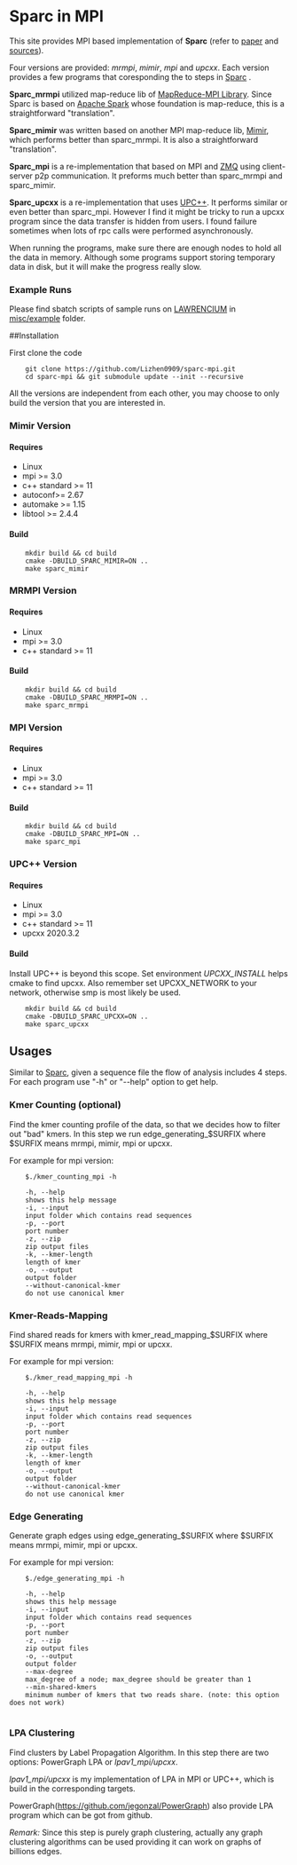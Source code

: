 # Sparc in MPI

This site provides MPI based implementation of **Sparc** (refer to [paper](https://academic.oup.com/bioinformatics/article/35/5/760/5078476) and [sources](https://bitbucket.org/LizhenShi/sparc/src/master/)).

Four versions are provided: *mrmpi*, *mimir*, *mpi* and *upcxx*. Each version provides a few programs that coresponding the to steps in [Sparc](https://bitbucket.org/LizhenShi/sparc/src/master/README.md) .

**Sparc_mrmpi** utilized map-reduce lib of [MapReduce-MPI Library](https://mapreduce.sandia.gov/). Since Sparc is based on [Apache Spark](https://spark.apache.org/) whose foundation is map-reduce, this is a straightforward "translation".

**Sparc_mimir** was written based on another MPI map-reduce lib, [Mimir](https://github.com/TauferLab/Mimir), which performs better than sparc_mrmpi. It is also a straightforward "translation".

**Sparc_mpi** is a re-implementation that based on MPI and [ZMQ](https://zeromq.org/) using client-server p2p communication. It preforms much better than sparc_mrmpi and sparc_mimir.

**Sparc_upcxx** is a re-implementation that uses [UPC++](https://bitbucket.org/berkeleylab/upcxx/wiki/Home). It performs similar or even better than sparc_mpi. However I find it might be tricky to run a upcxx program since the data transfer is hidden from users. I found failure sometimes when lots of rpc calls were performed asynchronously. 

When running the programs, make sure there are enough nodes to hold all the data in memory. Although some programs support storing temporary data in disk, but it will make the progress really slow.

### Example Runs

Please find sbatch scripts of sample runs on [LAWRENCIUM](https://sites.google.com/a/lbl.gov/high-performance-computing-services-group/lbnl-supercluster/lawrencium) in [misc/example](misc/example) folder.



##Installation



First clone the code

```
    git clone https://github.com/Lizhen0909/sparc-mpi.git
    cd sparc-mpi && git submodule update --init --recursive
```

All the versions are independent from each other, you may choose to only build the version that you are interested in.


### Mimir Version

#### Requires
* Linux 
* mpi >= 3.0
* c++ standard >= 11 
* autoconf>= 2.67
* automake >= 1.15
* libtool >= 2.4.4


#### Build
```
    mkdir build && cd build
    cmake -DBUILD_SPARC_MIMIR=ON ..
    make sparc_mimir
```

### MRMPI Version

#### Requires
* Linux 
* mpi >= 3.0
* c++ standard >= 11 


#### Build
```
    mkdir build && cd build
    cmake -DBUILD_SPARC_MRMPI=ON ..
    make sparc_mrmpi

```


### MPI Version

#### Requires
* Linux 
* mpi >= 3.0
* c++ standard >= 11 


#### Build
```
    mkdir build && cd build
    cmake -DBUILD_SPARC_MPI=ON ..
    make sparc_mpi
```
### UPC++ Version

#### Requires
* Linux 
* mpi >= 3.0
* c++ standard >= 11 
* upcxx 2020.3.2


#### Build

Install UPC++ is beyond this scope. 
Set environment *UPCXX_INSTALL* helps cmake to find upcxx.
Also remember set UPCXX_NETWORK to your network, otherwise smp is most likely be used. 
```
    mkdir build && cd build
    cmake -DBUILD_SPARC_UPCXX=ON ..
    make sparc_upcxx
```


## Usages

Similar to [Sparc](https://bitbucket.org/LizhenShi/sparc/src/master/README.md),  given a sequence file the flow of analysis includes 4 steps. For each program use "-h" or "--help" option to get help.

### Kmer Counting (optional)

Find the kmer counting profile of the data, so that we decides how to filter out "bad" kmers. In this step we run edge_generating_$SURFIX where $SURFIX means mrmpi, mimir, mpi or upcxx. 

For example for mpi version:
```
    $./kmer_counting_mpi -h
    
    -h, --help
    shows this help message
    -i, --input
    input folder which contains read sequences
    -p, --port
    port number
    -z, --zip
    zip output files
    -k, --kmer-length
    length of kmer
    -o, --output
    output folder
    --without-canonical-kmer
    do not use canonical kmer

```


### Kmer-Reads-Mapping

Find shared reads for kmers with kmer_read_mapping_$SURFIX where $SURFIX means mrmpi, mimir, mpi or upcxx. 

For example for mpi version:
```
    $./kmer_read_mapping_mpi -h
    
    -h, --help
    shows this help message
    -i, --input
    input folder which contains read sequences
    -p, --port
    port number
    -z, --zip
    zip output files
    -k, --kmer-length
    length of kmer
    -o, --output
    output folder
    --without-canonical-kmer
    do not use canonical kmer

```

### Edge Generating

Generate graph edges using edge_generating_$SURFIX where $SURFIX means mrmpi, mimir, mpi or upcxx. 

For example for mpi version:
```
    $./edge_generating_mpi -h
    
    -h, --help
    shows this help message
    -i, --input
    input folder which contains read sequences
    -p, --port
    port number
    -z, --zip
    zip output files
    -o, --output
    output folder
    --max-degree
    max_degree of a node; max_degree should be greater than 1
    --min-shared-kmers
    minimum number of kmers that two reads share. (note: this option does not work)
    
```

### LPA Clustering

Find clusters by Label Propagation Algorithm. 
In this step there are two options: PowerGraph LPA or *lpav1_mpi/upcxx*. 

*lpav1_mpi/upcxx* is my implementation of LPA in MPI or UPC++, which is build in the corresponding targets.

PowerGraph(https://github.com/jegonzal/PowerGraph) also provide LPA program which can be got from github.

*Remark:* Since this step is purely graph clustering, actually any graph clustering algorithms can be used providing it can work on graphs of billions edges.

